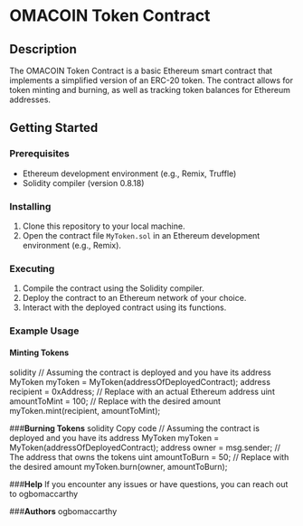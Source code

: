# OMACOIN Token Contract

## Description

The OMACOIN Token Contract is a basic Ethereum smart contract that implements a simplified version of an ERC-20 token. The contract allows for token minting and burning, as well as tracking token balances for Ethereum addresses.

## Getting Started

### Prerequisites

* Ethereum development environment (e.g., Remix, Truffle)
* Solidity compiler (version 0.8.18)

### Installing

1. Clone this repository to your local machine.
2. Open the contract file `MyToken.sol` in an Ethereum development environment (e.g., Remix).

### Executing

1. Compile the contract using the Solidity compiler.
2. Deploy the contract to an Ethereum network of your choice.
3. Interact with the deployed contract using its functions.

### Example Usage

#### Minting Tokens

solidity
// Assuming the contract is deployed and you have its address
MyToken myToken = MyToken(addressOfDeployedContract);
address recipient = 0xAddress; // Replace with an actual Ethereum address
uint amountToMint = 100; // Replace with the desired amount
myToken.mint(recipient, amountToMint);


###**Burning Tokens**
solidity
Copy code
// Assuming the contract is deployed and you have its address
MyToken myToken = MyToken(addressOfDeployedContract);
address owner = msg.sender; // The address that owns the tokens
uint amountToBurn = 50; // Replace with the desired amount
myToken.burn(owner, amountToBurn);



###**Help**
If you encounter any issues or have questions, you can reach out to ogbomaccarthy

###**Authors**
ogbomaccarthy
